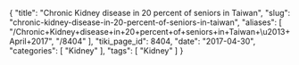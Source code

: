 {
    "title": "Chronic Kidney disease in 20 percent of seniors in Taiwan",
    "slug": "chronic-kidney-disease-in-20-percent-of-seniors-in-taiwan",
    "aliases": [
        "/Chronic+Kidney+disease+in+20+percent+of+seniors+in+Taiwan+\u2013+April+2017",
        "/8404"
    ],
    "tiki_page_id": 8404,
    "date": "2017-04-30",
    "categories": [
        "Kidney"
    ],
    "tags": [
        "Kidney"
    ]
}